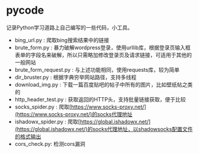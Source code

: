 # pycode

记录Python学习道路上自己编写的一些代码，小工具。

- bing_url.py : 爬取bing搜索结果中的链接
- brute_form.py : 暴力破解wordpress登录，使用urllib库，根据登录页输入框表单的字段名来破解，所以只需略加修改登录页及请求链接，可适用于其他的一般网站
- brute_form_request.py : 与上述功能相同，使用requests库，较为简单
- dir_bruster.py : 根据字典穷举网站路径，支持多线程
- download_img.py : 下载一篇百度贴吧的帖子中所有的图片，比如壁纸帖之类的
- http_header_test.py : 获取返回的HTTP头，支持批量链接获取，便于比较
- socks_spider.py : 爬取[https://www.socks-proxy.net/](https://www.socks-proxy.net/)的socks代理地址
- ishadowx_spider.py : 爬取[https://global.ishadowx.net/](https://global.ishadowx.net/)的socks代理地址，以shadowsocks配置文件的格式输出
- cors_check.py: 检测cors漏洞